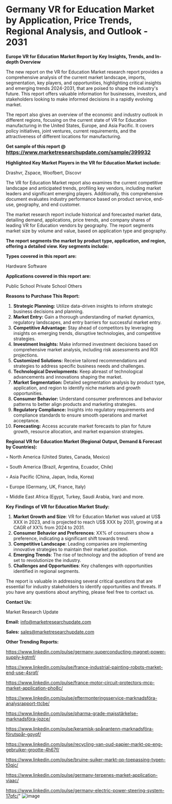 # Germany VR for Education Market by Application, Price Trends, Regional Analysis, and Outlook - 2031

<strong>Europe VR for Education Market Report by Key Insights, Trends, and In-depth Overview</strong>

The new report on the VR for Education Market research report provides a comprehensive analysis of the current market landscape, imports, segmentation, key players, and opportunities, highlighting critical insights and emerging trends 2024-2031,</strong> that are poised to shape the industry's future. This report offers valuable information for businesses, investors, and stakeholders looking to make informed decisions in a rapidly evolving market.

The report also gives an overview of the economic and industry outlook in different regions, focusing on the current state of VR for Education manufacturing in the United States, Europe, and Asia Pacific. It covers policy initiatives, joint ventures, current requirements, and the attractiveness of different locations for manufacturing.

<strong>Get sample of this report @ <a href=https://www.marketresearchupdate.com/sample/399932><font size=3 color=#0000ff>https://www.marketresearchupdate.com/sample/399932</font></a></strong>

<strong>Highlighted Key Market Players in the VR for Education Market include:</strong>

Drashvr, Zspace, Woofbert, Discovr

The VR for Education Market report also examines the current competitive landscape and anticipated trends, profiling key vendors, including market leaders and significant emerging players. Additionally, this comprehensive document evaluates industry performance based on product service, end-use, geography, and end customer.

The market research report include historical and forecasted market data, detailing demand, applications, price trends, and company shares of leading VR for Education vendors by geography. The report segments market size by volume and value, based on application type and geography.

<strong>The report segments the market by product type, application, and region, offering a detailed view. Key segments include:</strong>

<strong>Types covered in this report are:</strong>

Hardware
Software

<strong>Applications covered in this report are:</strong>

Public School
Private School
Others

<strong>Reasons to Purchase This Report:</strong>
<ol>
  <li><strong>Strategic Planning:</strong> Utilize data-driven insights to inform strategic business decisions and planning.</li>
  <li><strong>Market Entry:</strong> Gain a thorough understanding of market dynamics, regulatory landscapes, and entry barriers for successful market entry.</li>
  <li><strong>Competitive Advantage:</strong> Stay ahead of competitors by leveraging insights on emerging trends, disruptive technologies, and competitive strategies.</li>
  <li><strong>Investment Insights:</strong> Make informed investment decisions based on comprehensive market analysis, including risk assessments and ROI projections.</li>
  <li><strong>Customized Solutions:</strong> Receive tailored recommendations and strategies to address specific business needs and challenges.</li>
  <li><strong>Technological Developments:</strong> Keep abreast of technological advancements and innovations shaping the market.</li>
  <li><strong>Market Segmentation:</strong> Detailed segmentation analysis by product type, application, and region to identify niche markets and growth opportunities.</li>
  <li><strong>Consumer Behavior:</strong> Understand consumer preferences and behavior patterns to better align products and marketing strategies.</li>
  <li><strong>Regulatory Compliance:</strong> Insights into regulatory requirements and compliance standards to ensure smooth operations and market acceptance.</li>
  <li><strong>Forecasting:</strong> Access accurate market forecasts to plan for future growth, resource allocation, and market expansion strategies.</li>
</ol>

<strong>Regional VR for Education Market (Regional Output, Demand &amp; Forecast by Countries):</strong>

‣ North America (United States, Canada, Mexico)

‣ South America (Brazil, Argentina, Ecuador, Chile)

‣ Asia Pacific (China, Japan, India, Korea)

‣ Europe (Germany, UK, France, Italy)

‣ Middle East Africa (Egypt, Turkey, Saudi Arabia, Iran) and more.

<strong>Key Findings of VR for Education Market Study:</strong>
<ol>
  <li><strong>Market Growth and Size</strong>: VR for Education Market was valued at US$ XXX in 2023, and is projected to reach US$ XXX by 2031, growing at a CAGR of XX% from 2024 to 2031.</li>
  <li><strong>Consumer Behavior and Preferences</strong>: XX% of consumers show a preference, indicating a significant shift towards trend.</li>
  <li><strong>Competitive Landscape</strong>: Leading companies are implementing innovative strategies to maintain their market position.</li>
  <li><strong>Emerging Trends</strong>: The rise of technology and the adoption of trend are set to revolutionize the industry.</li>
  <li><strong>Challenges and Opportunities</strong>: Key challenges with opportunities identified in regional segments.</li>
</ol>

The report is valuable in addressing several critical questions that are essential for industry stakeholders to identify opportunities and threats. If you have any questions about anything, please feel free to contact us.

<strong>Contact Us:</strong>

Market Research Update

<strong>Email:</strong> info@marketresearchupdate.com

<strong>Sales:</strong> sales@marketresearchupdate.com

<strong>Other Trending Reports:</strong>

<a href=https://www.linkedin.com/pulse/germany-superconducting-magnet-power-supply-kgtmf/>https://www.linkedin.com/pulse/germany-superconducting-magnet-power-supply-kgtmf/</a>

<a href=https://www.linkedin.com/pulse/france-industrial-painting-robots-market-end-use-4srqf/>https://www.linkedin.com/pulse/france-industrial-painting-robots-market-end-use-4srqf/</a>

<a href=https://www.linkedin.com/pulse/france-motor-circuit-protectors-mcp-market-application-pho8c/>https://www.linkedin.com/pulse/france-motor-circuit-protectors-mcp-market-application-pho8c/</a>

<a href=https://www.linkedin.com/pulse/eftermonteringsservice-marknadsföra-analysrapport-ttcbe/>https://www.linkedin.com/pulse/eftermonteringsservice-marknadsföra-analysrapport-ttcbe/</a>

<a href=https://www.linkedin.com/pulse/pharma-grade-majsstärkelse-marknadsföra-jozce/>https://www.linkedin.com/pulse/pharma-grade-majsstärkelse-marknadsföra-jozce/</a>

<a href=https://www.linkedin.com/pulse/keramisk-spånantenn-marknadsföra-förutspår-gqyqf/>https://www.linkedin.com/pulse/keramisk-spånantenn-marknadsföra-förutspår-gqyqf/</a>

<a href=https://www.linkedin.com/pulse/recycling-van-oud-papier-markt-op-eng-gebruiker-grootte-4h67f/>https://www.linkedin.com/pulse/recycling-van-oud-papier-markt-op-eng-gebruiker-grootte-4h67f/</a>

<a href=https://www.linkedin.com/pulse/bruine-suiker-markt-op-toepassing-typen-t0qjc/>https://www.linkedin.com/pulse/bruine-suiker-markt-op-toepassing-typen-t0qjc/</a>

<a href=https://www.linkedin.com/pulse/germany-terpenes-market-application-viaac/>https://www.linkedin.com/pulse/germany-terpenes-market-application-viaac/</a>

<a href=https://www.linkedin.com/pulse/germany-electric-power-steering-system-17qfc/>https://www.linkedin.com/pulse/germany-electric-power-steering-system-17qfc/</a>"
![image](https://github.com/user-attachments/assets/ca8f7bcf-5fda-4eb5-9594-e907cd054865)
